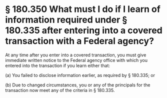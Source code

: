 # § 180.350   What must I do if I learn of information required under § 180.335 after entering into a covered transaction with a Federal agency?

At any time after you enter into a covered transaction, you must give immediate written notice to the Federal agency office with which you entered into the transaction if you learn either that:


(a) You failed to disclose information earlier, as required by § 180.335; or


(b) Due to changed circumstances, you or any of the principals for the transaction now meet any of the criteria in § 180.335.




